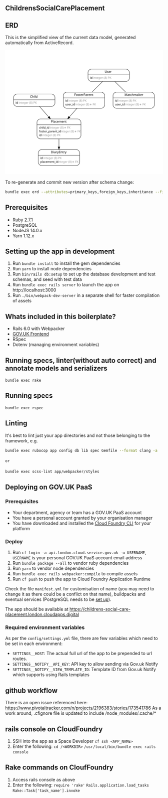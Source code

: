 ## ChildrensSocialCarePlacement

## ERD

This is the simplified view of the current data model, generated automatically from ActiveRecord.

![Current ERD](erd.svg)

To re-generate and commit new version after schema change:

```bash
bundle exec erd --attributes=primary_keys,foreign_keys,inheritance --filetype=svg --title=""
```

## Prerequisites

- Ruby 2.7.1
- PostgreSQL
- NodeJS 14.0.x
- Yarn 1.12.x

## Setting up the app in development

1. Run `bundle install` to install the gem dependencies
2. Run `yarn` to install node dependencies
3. Run `bin/rails db:setup` to set up the database development and test schemas, and seed with test data
4. Run `bundle exec rails server` to launch the app on http://localhost:3000
5. Run `./bin/webpack-dev-server` in a separate shell for faster compilation of assets

## Whats included in this boilerplate?

- Rails 6.0 with Webpacker
- [GOV.UK Frontend](https://github.com/alphagov/govuk-frontend)
- RSpec
- Dotenv (managing environment variables)

## Running specs, linter(without auto correct) and annotate models and serializers
```
bundle exec rake
```

## Running specs
```
bundle exec rspec
```

## Linting

It's best to lint just your app directories and not those belonging to the framework, e.g.

```bash
bundle exec rubocop app config db lib spec Gemfile --format clang -a

or

bundle exec scss-lint app/webpacker/styles
```

## Deploying on GOV.UK PaaS

### Prerequisites

- Your department, agency or team has a GOV.UK PaaS account
- You have a personal account granted by your organisation manager
- You have downloaded and installed the [Cloud Foundry CLI](https://github.com/cloudfoundry/cli#downloads) for your platform

### Deploy

1. Run `cf login -a api.london.cloud.service.gov.uk -u USERNAME`, `USERNAME` is your personal GOV.UK PaaS account email address
2. Run `bundle package --all` to vendor ruby dependencies
3. Run `yarn` to vendor node dependencies
4. Run `bundle exec rails webpacker:compile` to compile assets
5. Run `cf push` to push the app to Cloud Foundry Application Runtime

Check the file `manifest.yml` for customisation of name (you may need to change it as there could be a conflict on that name), buildpacks and eventual services (PostgreSQL needs to be [set up](https://docs.cloud.service.gov.uk/deploying_services/postgresql/)).

The app should be available at https://childrens-social-care-placement.london.cloudapps.digital

### Required environment variables

As per the `config/settings.yml` file, there are few variables which need to be set in each environment:

* `SETTINGS__HOST`: The actual full url of the app to be prepended to url routes.
* `SETTINGS__NOTIFY__API_KEY`: API key to allow sending via Gov.uk Notify
* `SETTINGS__NOTIFY__VIEW_TEMPLATE_ID`: Template ID from Gov.uk Notify which supports using Rails templates

## github workflow

There is an open issue referenced here: https://www.pivotaltracker.com/n/projects/2196383/stories/173541786
As a work around, .cfignore file is updated to include /node_modules/.cache/*

## rails console on CloudFoundry

1. SSH into the app as a Space Developer
  `cf ssh <APP_NAME>`
2. Enter the following:
  `cd /<WORKDIR>`
  `/usr/local/bin/bundle exec rails console`

## Rake commands on CloufFoundry

1. Access rails console as above
2. Enter the following:
  `require 'rake'`
  `Rails.application.load_tasks`
  `Rake::Task['task_name'].invoke`